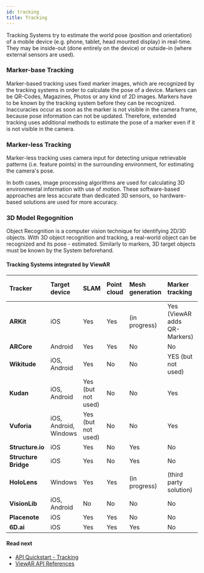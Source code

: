 ```yaml
---
id: tracking
title: Tracking
---
```


Tracking Systems try to estimate the world pose \(position and orientation\) of a mobile device \(e.g. phone, tablet, head mounted display\) in real-time. They may be inside-out (done entirely on the device) or outside-in (where external sensors are used).

### Marker-base Tracking

Marker-based tracking uses fixed marker images, which are recognized by the tracking systems in order to calculate the pose of a device. Markers can be QR-Codes, Magazines, Photos or any kind of 2D images. Markers have to be known by the tracking system before they can be recognized. Inaccuracies occur as soon as the marker is not visible in the camera frame, because pose information can not be updated. Therefore, extended tracking uses additional methods to estimate the pose of a marker even if it is not visible in the camera.

### Marker-less Tracking

Marker-less tracking uses camera input for detecting unique retrievable patterns \(i.e. feature points\) in the surrounding environment, for estimating the camera's pose.

In both cases, image processing algorithms are used for calculating 3D environmental information with use of motion. These software-based approaches are less accurate than dedicated 3D sensors, so hardware-based solutions are used for more accuracy.

### 3D Model Regognition

Object Recognition is a computer vision technique for identifying 2D/3D objects. With 3D object recognition and tracking, a real-world object can be recognized and its pose - estimated. Similarly to markers, 3D target objects must be known by the System beforehand.

#### Tracking Systems integrated by ViewAR

| Tracker              | Target device         | SLAM                 | Point cloud | Mesh generation | Marker tracking                | 3D Model Tracking        | Scene Recognition | Additional hardware needed | Requires license |
| :------------------- | :-------------------- | :------------------- | :---------- | :-------------- | :----------------------------- | :----------------------- | :---------------- | :------------------------- | :--------------- |
| **ARKit**            | iOS                   | Yes                  | Yes         | \(in progress\) | Yes \(ViewAR adds QR-Markers\) | No                       | Yes               | No                         | No               |
| **ARCore**           | Android               | Yes                  | Yes         | No              | No                             | No                       | Yes               | No                         | No               |
| **Wikitude**         | iOS, Android          | Yes                  | No          | No              | YES \(but not used\)           | No                       | Yes               | No                         | No               |
| **Kudan**            | iOS, Android          | Yes \(but not used\) | No          | No              | Yes                            | No                       | No                | No                         | No               |
| **Vuforia**          | iOS, Android, Windows | Yes \(but not used\) | No          | No              | Yes                            | Yes                      | No                | No                         | Yes              |
| **Structure.io**     | iOS                   | Yes                  | No          | Yes             | No                             | No                       | No                | Yes                        | No               |
| **Structure Bridge** | iOS                   | Yes                  | No          | Yes             | No                             | No                       | Yes               | Yes                        | No               |
| **HoloLens**         | Windows               | Yes                  | Yes         | \(in progress\) | \(third party solution\)       | \(third party solution\) | Yes               | Included                   | No               |
| **VisionLib**        | iOS, Android          | No                   | No          | No              | No                             | Yes                      | No                | No                         | Yes              |
| **Placenote**        | iOS                   | Yes                  | Yes         | No              | No                             | Pointcloud               | Yes               | No                         | No               |
| **6D.ai**            | iOS                   | Yes                  | Yes         | Yes             | No                             | No                       | Yes               | No                         | Yes              |

#### Read next

- [API Quickstart - Tracking](sdk/quickstart/tracking)
- [ViewAR API References](http://test2.3.viewar.com/docs/index.html)

